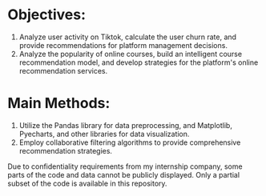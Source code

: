 # Objectives:
1) Analyze user activity on Tiktok, calculate the user churn rate, and provide recommendations for platform management decisions.
2) Analyze the popularity of online courses, build an intelligent course recommendation model, and develop strategies for the platform's online recommendation services.
   
# Main Methods:
1) Utilize the Pandas library for data preprocessing, and Matplotlib, Pyecharts, and other libraries for data visualization.
2) Employ collaborative filtering algorithms to provide comprehensive recommendation strategies.


Due to confidentiality requirements from my internship company, some parts of the code and data cannot be publicly displayed. Only a partial subset of the code is available in this repository.
